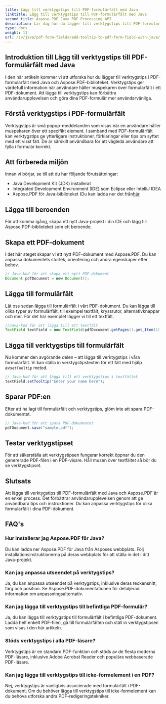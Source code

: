 ```yaml
---
title: Lägg till verktygstips till PDF-formulärfält med Java
linktitle: Lägg till verktygstips till PDF-formulärfält med Java
second_title: Aspose.PDF Java PDF Processing API
description: Lär dig hur du lägger till verktygstips till PDF-formulärfält med Java. Steg-för-steg-guide med Aspose.PDF för Java API.
type: docs
weight: 11
url: /sv/java/pdf-form-fields/add-tooltip-to-pdf-form-field-with-java/
---
```


## Introduktion till Lägg till verktygstips till PDF-formulärfält med Java

I den här artikeln kommer vi att utforska hur du lägger till verktygstips i PDF-formulärfält med Java och Aspose.PDF-biblioteket. Verktygstips ger värdefull information när användare håller muspekaren över formulärfält i ett PDF-dokument. Att lägga till verktygstips kan förbättra användarupplevelsen och göra dina PDF-formulär mer användarvänliga.

## Förstå verktygstips i PDF-formulärfält

Verktygstips är små popup-meddelanden som visas när en användare håller muspekaren över ett specifikt element. I samband med PDF-formulärfält kan verktygstips ge ytterligare instruktioner, förklaringar eller tips om syftet med ett visst fält. De är särskilt användbara för att vägleda användare att fylla i formulär korrekt.

## Att förbereda miljön

Innan vi börjar, se till att du har följande förutsättningar:

- Java Development Kit (JDK) installerat
- Integrated Development Environment (IDE) som Eclipse eller IntelliJ IDEA
-  Aspose.PDF för Java-biblioteket (Du kan ladda ner det från[här](https://releases.aspose.com/pdf/java/)

## Lägga till beroenden

För att komma igång, skapa ett nytt Java-projekt i din IDE och lägg till Aspose.PDF-biblioteket som ett beroende.

## Skapa ett PDF-dokument

I det här steget skapar vi ett nytt PDF-dokument med Aspose.PDF. Du kan anpassa dokumentets storlek, orientering och andra egenskaper efter behov.

```java
// Java-kod för att skapa ett nytt PDF-dokument
Document pdfDocument = new Document();
```

## Lägga till formulärfält

Låt oss sedan lägga till formulärfält i vårt PDF-dokument. Du kan lägga till olika typer av formulärfält, till exempel textfält, kryssrutor, alternativknappar och mer. För det här exemplet lägger vi till ett textfält.

```java
//Java-kod för att lägga till ett textfält
TextField textField = new TextField(pdfDocument.getPages().get_Item(1), new Rectangle(100, 100, 200, 30));
```

## Lägga till verktygstips till formulärfält

 Nu kommer den avgörande delen – att lägga till verktygstips i våra formulärfält. Vi kan ställa in verktygstipstexten för ett fält med hjälp av`setTooltip` metod.

```java
// Java-kod för att lägga till ett verktygstips i textfältet
textField.setTooltip("Enter your name here");
```

## Sparar PDF:en

Efter att ha lagt till formulärfält och verktygstips, glöm inte att spara PDF-dokumentet.

```java
// Java-kod för att spara PDF-dokumentet
pdfDocument.save("sample.pdf");
```

## Testar verktygstipset

För att säkerställa att verktygstipsen fungerar korrekt öppnar du den genererade PDF-filen i en PDF-visare. Håll musen över textfältet så bör du se verktygstipset.

## Slutsats

Att lägga till verktygstips till PDF-formulärfält med Java och Aspose.PDF är en enkel process. Det förbättrar användarupplevelsen genom att ge användbara tips och instruktioner. Du kan anpassa verktygstips för olika formulärfält i dina PDF-dokument.

## FAQ's

### Hur installerar jag Aspose.PDF för Java?

Du kan ladda ner Aspose.PDF för Java från Asposes webbplats. Följ installationsinstruktionerna på deras webbplats för att ställa in det i ditt Java-projekt.

### Kan jag anpassa utseendet på verktygstips?

Ja, du kan anpassa utseendet på verktygstips, inklusive deras teckensnitt, färg och position. Se Aspose.PDF-dokumentationen för detaljerad information om anpassningsalternativ.

### Kan jag lägga till verktygstips till befintliga PDF-formulär?

Ja, du kan lägga till verktygstips till formulärfält i befintliga PDF-dokument. Ladda helt enkelt PDF-filen, gå till formulärfälten och ställ in verktygstipsen som visas i den här artikeln.

### Stöds verktygstips i alla PDF-läsare?

Verktygstips är en standard PDF-funktion och stöds av de flesta moderna PDF-läsare, inklusive Adobe Acrobat Reader och populära webbaserade PDF-läsare.

### Kan jag lägga till verktygstips till icke-formelement i en PDF?

Nej, verktygstips är vanligtvis associerade med formulärfält i PDF-dokument. Om du behöver lägga till verktygstips till icke-formelement kan du behöva utforska andra PDF-redigeringstekniker.